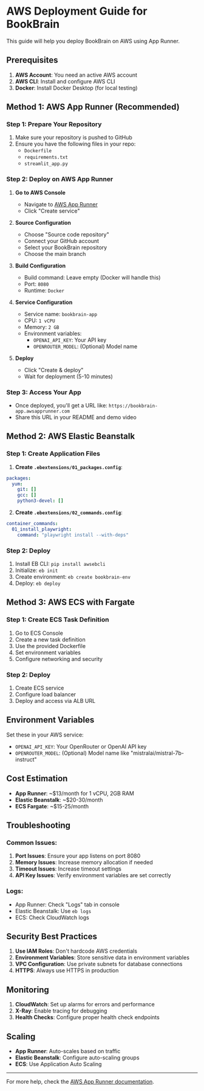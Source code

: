# AWS Deployment Guide for BookBrain

This guide will help you deploy BookBrain on AWS using App Runner.

## Prerequisites

1. **AWS Account**: You need an active AWS account
2. **AWS CLI**: Install and configure AWS CLI
3. **Docker**: Install Docker Desktop (for local testing)

## Method 1: AWS App Runner (Recommended)

### Step 1: Prepare Your Repository

1. Make sure your repository is pushed to GitHub
2. Ensure you have the following files in your repo:
   - `Dockerfile`
   - `requirements.txt`
   - `streamlit_app.py`

### Step 2: Deploy on AWS App Runner

1. **Go to AWS Console**
   - Navigate to [AWS App Runner](https://console.aws.amazon.com/apprunner/)
   - Click "Create service"

2. **Source Configuration**
   - Choose "Source code repository"
   - Connect your GitHub account
   - Select your BookBrain repository
   - Choose the main branch

3. **Build Configuration**
   - Build command: Leave empty (Docker will handle this)
   - Port: `8080`
   - Runtime: `Docker`

4. **Service Configuration**
   - Service name: `bookbrain-app`
   - CPU: `1 vCPU`
   - Memory: `2 GB`
   - Environment variables:
     - `OPENAI_API_KEY`: Your API key
     - `OPENROUTER_MODEL`: (Optional) Model name

5. **Deploy**
   - Click "Create & deploy"
   - Wait for deployment (5-10 minutes)

### Step 3: Access Your App

- Once deployed, you'll get a URL like: `https://bookbrain-app.awsapprunner.com`
- Share this URL in your README and demo video

## Method 2: AWS Elastic Beanstalk

### Step 1: Create Application Files

1. **Create `.ebextensions/01_packages.config`**:
```yaml
packages:
  yum:
    git: []
    gcc: []
    python3-devel: []
```

2. **Create `.ebextensions/02_commands.config`**:
```yaml
container_commands:
  01_install_playwright:
    command: "playwright install --with-deps"
```

### Step 2: Deploy

1. Install EB CLI: `pip install awsebcli`
2. Initialize: `eb init`
3. Create environment: `eb create bookbrain-env`
4. Deploy: `eb deploy`

## Method 3: AWS ECS with Fargate

### Step 1: Create ECS Task Definition

1. Go to ECS Console
2. Create a new task definition
3. Use the provided Dockerfile
4. Set environment variables
5. Configure networking and security

### Step 2: Deploy

1. Create ECS service
2. Configure load balancer
3. Deploy and access via ALB URL

## Environment Variables

Set these in your AWS service:

- `OPENAI_API_KEY`: Your OpenRouter or OpenAI API key
- `OPENROUTER_MODEL`: (Optional) Model name like "mistralai/mistral-7b-instruct"

## Cost Estimation

- **App Runner**: ~$13/month for 1 vCPU, 2GB RAM
- **Elastic Beanstalk**: ~$20-30/month
- **ECS Fargate**: ~$15-25/month

## Troubleshooting

### Common Issues:

1. **Port Issues**: Ensure your app listens on port 8080
2. **Memory Issues**: Increase memory allocation if needed
3. **Timeout Issues**: Increase timeout settings
4. **API Key Issues**: Verify environment variables are set correctly

### Logs:

- App Runner: Check "Logs" tab in console
- Elastic Beanstalk: Use `eb logs`
- ECS: Check CloudWatch logs

## Security Best Practices

1. **Use IAM Roles**: Don't hardcode AWS credentials
2. **Environment Variables**: Store sensitive data in environment variables
3. **VPC Configuration**: Use private subnets for database connections
4. **HTTPS**: Always use HTTPS in production

## Monitoring

1. **CloudWatch**: Set up alarms for errors and performance
2. **X-Ray**: Enable tracing for debugging
3. **Health Checks**: Configure proper health check endpoints

## Scaling

- **App Runner**: Auto-scales based on traffic
- **Elastic Beanstalk**: Configure auto-scaling groups
- **ECS**: Use Application Auto Scaling

---

For more help, check the [AWS App Runner documentation](https://docs.aws.amazon.com/apprunner/). 